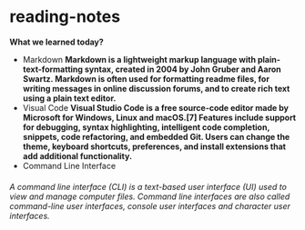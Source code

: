 # reading-notes
**What we learned today?**
* Markdown
 **Markdown is a lightweight markup language with plain-text-formatting syntax, created in 2004 by John Gruber and Aaron Swartz. Markdown is often used for formatting readme files, for writing messages in online discussion forums, and to create rich text using a plain text editor.**
* Visual Code
 __Visual Studio Code is a free source-code editor made by Microsoft for Windows, Linux and macOS.[7] Features include support for debugging, syntax highlighting, intelligent code completion, snippets, code refactoring, and embedded Git. Users can change the theme, keyboard shortcuts, preferences, and install extensions that add additional functionality.__
* Command Line Interface
 ###### A command line interface (CLI) is a text-based user interface (UI) used to view and manage computer files. Command line interfaces are also called command-line user interfaces, console user interfaces and character user interfaces.

